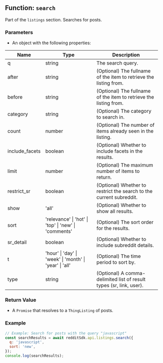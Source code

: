 ## Function: `search`

Part of the `listings` section. Searches for posts.

### Parameters
- An object with the following properties:

| Name | Type | Description |
|---|---|---|
| q | string | The search query. |
| after | string | (Optional) The fullname of the item to retrieve the listing from. |
| before | string | (Optional) The fullname of the item to retrieve the listing from. |
| category | string | (Optional) The category to search in. |
| count | number | (Optional) The number of items already seen in the listing. |
| include_facets | boolean | (Optional) Whether to include facets in the results. |
| limit | number | (Optional) The maximum number of items to return. |
| restrict_sr | boolean | (Optional) Whether to restrict the search to the current subreddit. |
| show | 'all' | (Optional) Whether to show all results. |
| sort | 'relevance' \| 'hot' \| 'top' \| 'new' \| 'comments' | (Optional) The sort order for the results. |
| sr_detail | boolean | (Optional) Whether to include subreddit details. |
| t | 'hour' \| 'day' \| 'week' \| 'month' \| 'year' \| 'all' | (Optional) The time period to sort by. |
| type | string | (Optional) A comma-delimited list of result types (sr, link, user). |

### Return Value
- A `Promise` that resolves to a `ThingListing` of posts.

### Example
```javascript
// Example: Search for posts with the query "javascript"
const searchResults = await redditSdk.api.listings.search({
  q: 'javascript',
  sort: 'new',
});
console.log(searchResults);
``` 